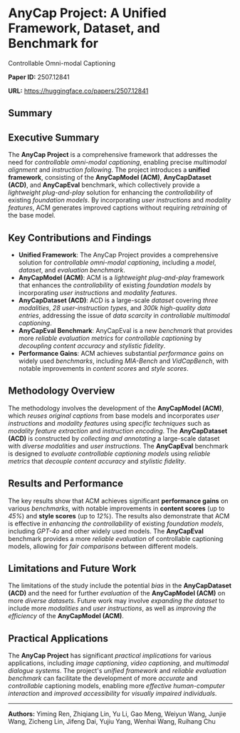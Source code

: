 # AnyCap Project: A Unified Framework, Dataset, and Benchmark for
  Controllable Omni-modal Captioning

**Paper ID:** 2507.12841

**URL:** https://huggingface.co/papers/2507.12841

## Summary

## Executive Summary
The **AnyCap Project** is a comprehensive framework that addresses the need for *controllable omni-modal captioning*, enabling precise *multimodal alignment* and *instruction following*. The project introduces a **unified framework**, consisting of the **AnyCapModel (ACM)**, **AnyCapDataset (ACD)**, and **AnyCapEval** benchmark, which collectively provide a *lightweight plug-and-play* solution for enhancing the *controllability* of existing *foundation models*. By incorporating *user instructions* and *modality features*, ACM generates improved captions without requiring *retraining* of the base model.

## Key Contributions and Findings
* **Unified Framework**: The AnyCap Project provides a comprehensive solution for *controllable omni-modal captioning*, including a *model*, *dataset*, and *evaluation benchmark*.
* **AnyCapModel (ACM)**: ACM is a *lightweight plug-and-play* framework that enhances the *controllability* of existing *foundation models* by incorporating *user instructions* and *modality features*.
* **AnyCapDataset (ACD)**: ACD is a large-scale *dataset* covering *three modalities*, *28 user-instruction types*, and *300k high-quality data entries*, addressing the issue of *data scarcity* in *controllable multimodal captioning*.
* **AnyCapEval Benchmark**: AnyCapEval is a new *benchmark* that provides more *reliable evaluation metrics* for *controllable captioning* by *decoupling content accuracy* and *stylistic fidelity*.
* **Performance Gains**: ACM achieves substantial *performance gains* on widely used *benchmarks*, including *MIA-Bench* and *VidCapBench*, with notable improvements in *content scores* and *style scores*.

## Methodology Overview
The methodology involves the development of the **AnyCapModel (ACM)**, which *reuses original captions* from base models and incorporates *user instructions* and *modality features* using *specific techniques* such as *modality feature extraction* and *instruction encoding*. The **AnyCapDataset (ACD)** is constructed by *collecting and annotating* a large-scale dataset with *diverse modalities* and *user instructions*. The **AnyCapEval** benchmark is designed to *evaluate controllable captioning models* using *reliable metrics* that *decouple content accuracy* and *stylistic fidelity*.

## Results and Performance
The key results show that ACM achieves significant **performance gains** on various *benchmarks*, with notable improvements in **content scores** (up to *45%*) and **style scores** (up to *12%*). The results also demonstrate that ACM is effective in *enhancing the controllability* of existing *foundation models*, including *GPT-4o* and other widely used models. The **AnyCapEval** benchmark provides a more *reliable evaluation* of controllable captioning models, allowing for *fair comparisons* between different models.

## Limitations and Future Work
The limitations of the study include the potential *bias* in the **AnyCapDataset (ACD)** and the need for further *evaluation* of the **AnyCapModel (ACM)** on more *diverse datasets*. Future work may involve *expanding the dataset* to include more *modalities* and *user instructions*, as well as *improving the efficiency* of the **AnyCapModel (ACM)**.

## Practical Applications
The **AnyCap Project** has significant *practical implications* for various applications, including *image captioning*, *video captioning*, and *multimodal dialogue systems*. The project's *unified framework* and *reliable evaluation benchmark* can facilitate the development of more *accurate* and *controllable* captioning models, enabling more *effective human-computer interaction* and *improved accessibility* for *visually impaired individuals*.

---

**Authors:** Yiming Ren, Zhiqiang Lin, Yu Li, Gao Meng, Weiyun Wang, Junjie Wang, Zicheng Lin, Jifeng Dai, Yujiu Yang, Wenhai Wang, Ruihang Chu
